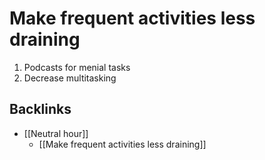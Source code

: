 # Make frequent activities less draining
1. Podcasts for menial tasks
2. Decrease multitasking

## Backlinks
* [[Neutral hour]]
	* [[Make frequent activities less draining]]

<!-- #p1 -->

<!-- {BearID:01585ED2-09A1-4DF7-A703-702A3DF7DC70-17306-00003A86053BA5A3} -->
